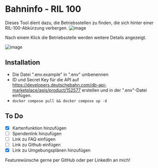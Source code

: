 # Bahninfo - RIL 100

Dieses Tool dient dazu, die Betriebsstellen zu finden, die sich hinter einer RIL-100-Abkürzung verbergen.
![image](https://github.com/user-attachments/assets/ef4c4c75-af26-46e0-a68c-41a0384e9ae5)

Nach einem Klick die Betriebsstelle werden weitere Details angezeigt.

![image](https://github.com/user-attachments/assets/8e6cccb4-ed73-49a8-9cc4-b5f824e9f5b8)

## Installation
- Die Datei ".env.example" in ".env" umbenennen
- ID und Secret Key für die API auf https://developers.deutschebahn.com/db-api-marketplace/apis/product/152577 erstellen und in der ".env"-Datei einfügen.
- `docker compose pull && docker compose up -d`

## To Do
- [x] Kartenfunktion hinzufügen
- [ ] Spendenlink hinzufügen
- [ ] Link zu FAQ einfügen
- [ ] Link zu Github einfügen
- [x] Link zu Umgebungsplänen hinzufügen

Featurewünsche gerne per GitHub oder per LinkedIn an mich!